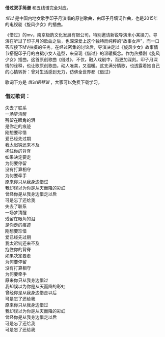

**借过双手简谱** 和五线谱完全对应。

_借过_ 是中国内地女歌手印子月演唱的原创歌曲，由印子月填词作曲，也是2015年的电视剧《旋风少女》的插曲。

《借过》的mv，南京极韵文化发展有限公司，特别邀请新锐导演米小某操刀。导演在听过了印子月的歌曲之后，也深深爱上这个独特而纯粹的“故事女声”，而一口答应接下MV拍摄的任务。在经过密集的讨论后，导演决定以《旋风少女》故事情节搭配印子月的白裙小女人造型，来呈现《借过》的温暖概念。作为热播剧《旋风少女》插曲，这首原创歌曲《借过》，不仅，融入戏剧中，而更加深刻。印子月深情的诠释，也让歌原创歌曲，动人唯美，又温暖。这支满分情歌，也透露着她自己的心情转折：曾对生活感到无力，仿佛全世界都《借过》

歌词下方是 _借过钢琴谱_ ，大家可以免费下载学习。

### 借过歌词：

失去了联系  
一场梦清醒  
残留在眼角的泪  
是你走的痕迹  
刚想要珍惜  
爱已经先过期  
我太迟钝还来不及  
抱住你的背脊  
如果决定要走  
为何要停留  
没有打算相守  
为何要牵手  
原来你只从我身边借过  
我却误以为你是从天而降的彩虹  
曾经你是从我身边借走以后  
可是忘了还给我  
失去了联系  
一场梦清醒  
残留在眼角的泪  
是你走的痕迹  
刚想要珍惜  
爱已经先过期  
我太迟钝还来不及  
抱住你的背脊  
如果决定要走  
为何要停留  
没有打算相守  
为何要牵手  
原来你只从我身边借过  
我却误以为你是从天而降的彩虹  
曾经你是从我身边借走以后  
可是忘了还给我  
原来你只从我身边借过  
我却误以为你是从天而降的彩虹  
曾经你是从我身边借走以后  
可是忘了还给我  
可是忘了还给我

